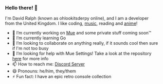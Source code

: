 ### Hello there! 👋
I'm David Ralph (known as ohlookitsderpy online), and I am a developer from the United Kingdom. I like coding, [music](https://last.fm/user/ohlookitsderpy), reading and [anime](https://myanimelist.net/animelist/ohlookitsderpy)!

- 🔭 I’m currently working on [Mue](https://github.com/mue) and some private stuff coming soon™️
- 🌱 I’m currently learning Go
- 👯 I’m looking to collaborate on anything really, if it sounds cool then sure if I'm not too busy
- 🤔 I’m looking for help with Mue Settings! Take a look at the repository [here](https://github.com/mue/mue) for more info
- 📫 How to reach me: [Discord Server](https://discord.gg/HJmmmTB)
- 😄 Pronouns: he/him, they/them
- ⚡ Fun fact: I have an epic retro console collection
